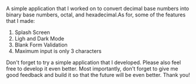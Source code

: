 A simple application that I worked on to convert decimal base numbers into binary base numbers, octal, and hexadecimal.As for, some of the features that I made:
1. Splash Screen
2. Ligh and Dark Mode
3. Blank Form Validation
4. Maximum input is only 3 characters

Don't forget to try a simple application that I developed. Please also feel free to develop it even better. Most importantly, don't forget to give me good feedback and build it so that the future will be even better.
Thank you!
